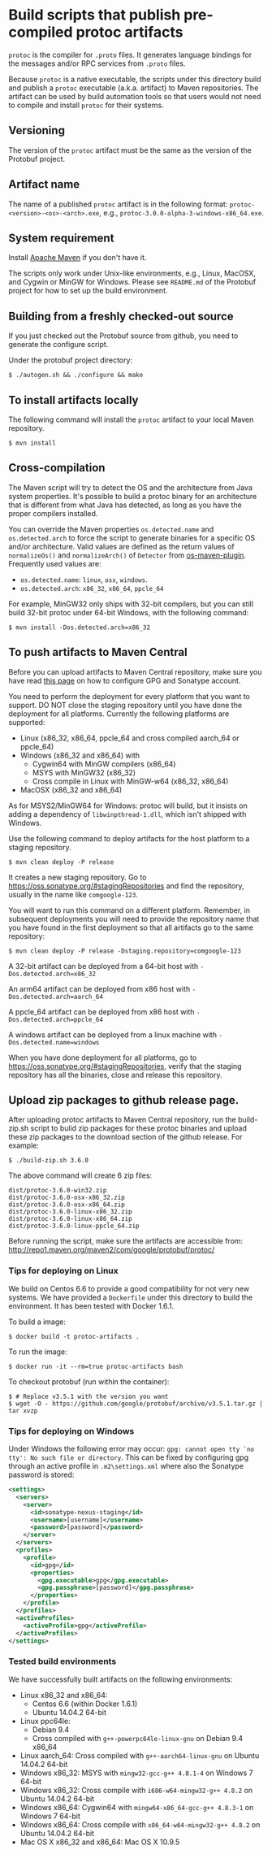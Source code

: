 # Build scripts that publish pre-compiled protoc artifacts
``protoc`` is the compiler for ``.proto`` files. It generates language bindings
for the messages and/or RPC services from ``.proto`` files.

Because ``protoc`` is a native executable, the scripts under this directory
build and publish a ``protoc`` executable (a.k.a. artifact) to Maven
repositories. The artifact can be used by build automation tools so that users
would not need to compile and install ``protoc`` for their systems.

## Versioning
The version of the ``protoc`` artifact must be the same as the version of the
Protobuf project.

## Artifact name
The name of a published ``protoc`` artifact is in the following format:
``protoc-<version>-<os>-<arch>.exe``, e.g., ``protoc-3.0.0-alpha-3-windows-x86_64.exe``.

## System requirement
Install [Apache Maven](http://maven.apache.org/) if you don't have it.

The scripts only work under Unix-like environments, e.g., Linux, MacOSX, and
Cygwin or MinGW for Windows. Please see ``README.md`` of the Protobuf project
for how to set up the build environment.

## Building from a freshly checked-out source

If you just checked out the Protobuf source from github, you need to
generate the configure script.

Under the protobuf project directory:

```
$ ./autogen.sh && ./configure && make
```

## To install artifacts locally
The following command will install the ``protoc`` artifact to your local Maven repository.
```
$ mvn install
```

## Cross-compilation
The Maven script will try to detect the OS and the architecture from Java
system properties. It's possible to build a protoc binary for an architecture
that is different from what Java has detected, as long as you have the proper
compilers installed.

You can override the Maven properties ``os.detected.name`` and
``os.detected.arch`` to force the script to generate binaries for a specific OS
and/or architecture. Valid values are defined as the return values of
``normalizeOs()`` and ``normalizeArch()`` of ``Detector`` from
[os-maven-plugin](https://github.com/trustin/os-maven-plugin/blob/master/src/main/java/kr/motd/maven/os/Detector.java).
Frequently used values are:
- ``os.detected.name``: ``linux``, ``osx``, ``windows``.
- ``os.detected.arch``: ``x86_32``, ``x86_64``, ``ppcle_64``

For example, MinGW32 only ships with 32-bit compilers, but you can still build
32-bit protoc under 64-bit Windows, with the following command:
```
$ mvn install -Dos.detected.arch=x86_32
```

## To push artifacts to Maven Central
Before you can upload artifacts to Maven Central repository, make sure you have
read [this page](http://central.sonatype.org/pages/apache-maven.html) on how to
configure GPG and Sonatype account.

You need to perform the deployment for every platform that you want to
support. DO NOT close the staging repository until you have done the
deployment for all platforms. Currently the following platforms are supported:
- Linux (x86_32, x86_64, ppcle_64 and cross compiled aarch_64 or ppcle_64)
- Windows (x86_32 and x86_64) with
  - Cygwin64 with MinGW compilers (x86_64)
  - MSYS with MinGW32 (x86_32)
  - Cross compile in Linux with MinGW-w64 (x86_32, x86_64)
- MacOSX (x86_32 and x86_64)

As for MSYS2/MinGW64 for Windows: protoc will build, but it insists on
adding a dependency of `libwinpthread-1.dll`, which isn't shipped with
Windows.

Use the following command to deploy artifacts for the host platform to a
staging repository.
```
$ mvn clean deploy -P release
```
It creates a new staging repository. Go to
https://oss.sonatype.org/#stagingRepositories and find the repository, usually
in the name like ``comgoogle-123``.

You will want to run this command on a different platform. Remember, in
subsequent deployments you will need to provide the repository name that you
have found in the first deployment so that all artifacts go to the same
repository:
```
$ mvn clean deploy -P release -Dstaging.repository=comgoogle-123
```

A 32-bit artifact can be deployed from a 64-bit host with
``-Dos.detected.arch=x86_32``

An arm64 artifact can be deployed from x86 host with
``-Dos.detected.arch=aarch_64``

A ppcle_64 artifact can be deployed from x86 host with
``-Dos.detected.arch=ppcle_64``

A windows artifact can be deployed from a linux machine with
``-Dos.detected.name=windows``

When you have done deployment for all platforms, go to
https://oss.sonatype.org/#stagingRepositories, verify that the staging
repository has all the binaries, close and release this repository.

## Upload zip packages to github release page.
After uploading protoc artifacts to Maven Central repository, run the
build-zip.sh script to bulid zip packages for these protoc binaries
and upload these zip packages to the download section of the github
release. For example:
```
$ ./build-zip.sh 3.6.0
```
The above command will create 6 zip files:
```
dist/protoc-3.6.0-win32.zip
dist/protoc-3.6.0-osx-x86_32.zip
dist/protoc-3.6.0-osx-x86_64.zip
dist/protoc-3.6.0-linux-x86_32.zip
dist/protoc-3.6.0-linux-x86_64.zip
dist/protoc-3.6.0-linux-ppcle_64.zip
```
Before running the script, make sure the artifacts are accessible from:
http://repo1.maven.org/maven2/com/google/protobuf/protoc/

### Tips for deploying on Linux
We build on Centos 6.6 to provide a good compatibility for not very new
systems. We have provided a ``Dockerfile`` under this directory to build the
environment. It has been tested with Docker 1.6.1.

To build a image:
```
$ docker build -t protoc-artifacts .
```

To run the image:
```
$ docker run -it --rm=true protoc-artifacts bash
```

To checkout protobuf (run within the container):
```
$ # Replace v3.5.1 with the version you want
$ wget -O - https://github.com/google/protobuf/archive/v3.5.1.tar.gz | tar xvzp
```

### Tips for deploying on Windows
Under Windows the following error may occur: ``gpg: cannot open tty `no tty':
No such file or directory``. This can be fixed by configuring gpg through an
active profile in ``.m2\settings.xml`` where also the Sonatype password is
stored:
```xml
<settings>
  <servers>
    <server>
      <id>sonatype-nexus-staging</id>
      <username>[username]</username>
      <password>[password]</password>
    </server>
  </servers>
  <profiles>
    <profile>
      <id>gpg</id>
      <properties>
        <gpg.executable>gpg</gpg.executable>
        <gpg.passphrase>[password]</gpg.passphrase>
      </properties>
    </profile>
  </profiles>
  <activeProfiles>
    <activeProfile>gpg</activeProfile>
  </activeProfiles>
</settings>
```

### Tested build environments
We have successfully built artifacts on the following environments:
- Linux x86_32 and x86_64:
  - Centos 6.6 (within Docker 1.6.1)
  - Ubuntu 14.04.2 64-bit
- Linux ppc64le:
  - Debian 9.4
  - Cross compiled with `g++-powerpc64le-linux-gnu` on Debian 9.4 x86_64
- Linux aarch_64: Cross compiled with `g++-aarch64-linux-gnu` on Ubuntu 14.04.2 64-bit
- Windows x86_32: MSYS with ``mingw32-gcc-g++ 4.8.1-4`` on Windows 7 64-bit
- Windows x86_32: Cross compile with ``i686-w64-mingw32-g++ 4.8.2`` on Ubuntu 14.04.2 64-bit
- Windows x86_64: Cygwin64 with ``mingw64-x86_64-gcc-g++ 4.8.3-1`` on Windows 7 64-bit
- Windows x86_64: Cross compile with ``x86_64-w64-mingw32-g++ 4.8.2`` on Ubuntu 14.04.2 64-bit
- Mac OS X x86_32 and x86_64: Mac OS X 10.9.5
